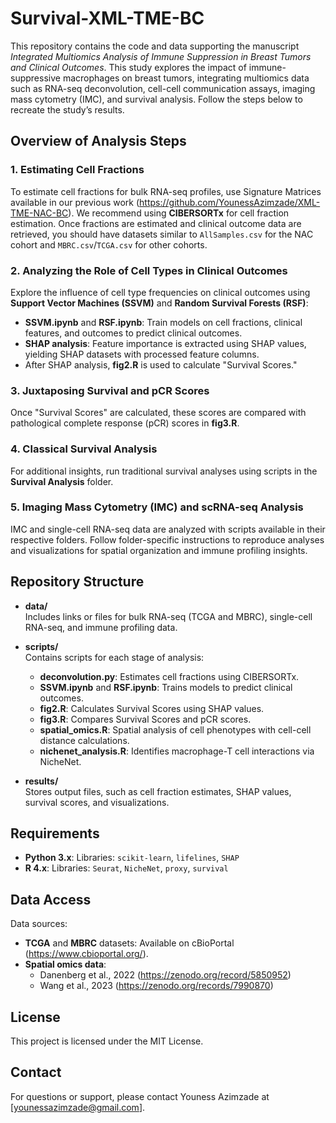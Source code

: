 # Survival-XML-TME-BC

This repository contains the code and data supporting the manuscript *Integrated Multiomics Analysis of Immune Suppression in Breast Tumors and Clinical Outcomes*. This study explores the impact of immune-suppressive macrophages on breast tumors, integrating multiomics data such as RNA-seq deconvolution, cell-cell communication assays, imaging mass cytometry (IMC), and survival analysis. Follow the steps below to recreate the study’s results.

## Overview of Analysis Steps

### 1. Estimating Cell Fractions
To estimate cell fractions for bulk RNA-seq profiles, use Signature Matrices available in our previous work (https://github.com/YounessAzimzade/XML-TME-NAC-BC). We recommend using **CIBERSORTx** for cell fraction estimation. Once fractions are estimated and clinical outcome data are retrieved, you should have datasets similar to `AllSamples.csv` for the NAC cohort and `MBRC.csv`/`TCGA.csv` for other cohorts.

### 2. Analyzing the Role of Cell Types in Clinical Outcomes
Explore the influence of cell type frequencies on clinical outcomes using **Support Vector Machines (SSVM)** and **Random Survival Forests (RSF)**:
   - **SSVM.ipynb** and **RSF.ipynb**: Train models on cell fractions, clinical features, and outcomes to predict clinical outcomes.
   - **SHAP analysis**: Feature importance is extracted using SHAP values, yielding SHAP datasets with processed feature columns.  
   - After SHAP analysis, **fig2.R** is used to calculate "Survival Scores."

### 3. Juxtaposing Survival and pCR Scores
Once "Survival Scores" are calculated, these scores are compared with pathological complete response (pCR) scores in **fig3.R**.

### 4. Classical Survival Analysis
For additional insights, run traditional survival analyses using scripts in the **Survival Analysis** folder.

### 5. Imaging Mass Cytometry (IMC) and scRNA-seq Analysis
IMC and single-cell RNA-seq data are analyzed with scripts available in their respective folders. Follow folder-specific instructions to reproduce analyses and visualizations for spatial organization and immune profiling insights.

## Repository Structure

- **data/**  
  Includes links or files for bulk RNA-seq (TCGA and MBRC), single-cell RNA-seq, and immune profiling data.

- **scripts/**  
  Contains scripts for each stage of analysis:
  - **deconvolution.py**: Estimates cell fractions using CIBERSORTx.
  - **SSVM.ipynb** and **RSF.ipynb**: Trains models to predict clinical outcomes.
  - **fig2.R**: Calculates Survival Scores using SHAP values.
  - **fig3.R**: Compares Survival Scores and pCR scores.
  - **spatial_omics.R**: Spatial analysis of cell phenotypes with cell-cell distance calculations.
  - **nichenet_analysis.R**: Identifies macrophage-T cell interactions via NicheNet.

- **results/**  
  Stores output files, such as cell fraction estimates, SHAP values, survival scores, and visualizations.

## Requirements

- **Python 3.x**: Libraries: `scikit-learn`, `lifelines`, `SHAP`
- **R 4.x**: Libraries: `Seurat`, `NicheNet`, `proxy`, `survival`

## Data Access

Data sources:
- **TCGA** and **MBRC** datasets: Available on cBioPortal (https://www.cbioportal.org/).
- **Spatial omics data**:
  - Danenberg et al., 2022 (https://zenodo.org/record/5850952)
  - Wang et al., 2023 (https://zenodo.org/records/7990870)

## License

This project is licensed under the MIT License.

## Contact

For questions or support, please contact Youness Azimzade at [younessazimzade@gmail.com].
 
